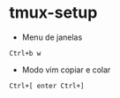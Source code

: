 # tmux-setup

- Menu de janelas
```
Ctrl+b w
```

- Modo vim copiar e colar
```
Ctrl+[ enter Ctrl+]
```
